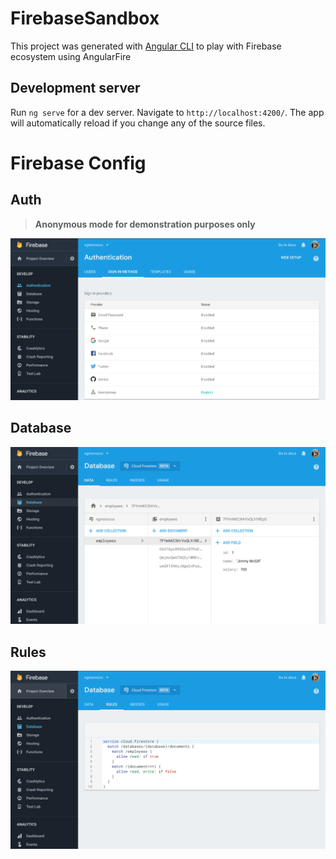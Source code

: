 # FirebaseSandbox

This project was generated with [Angular CLI](https://github.com/angular/angular-cli) to play with Firebase ecosystem using AngularFire

## Development server

Run `ng serve` for a dev server. Navigate to `http://localhost:4200/`. The app will automatically reload if you change any of the source files.

# Firebase Config 

## Auth

> **Anonymous mode for demonstration purposes only**

![Auth](/src/assets/auth.png)

## Database

![Auth](/src/assets/database.png)

## Rules

![Auth](/src/assets/rules.png)

